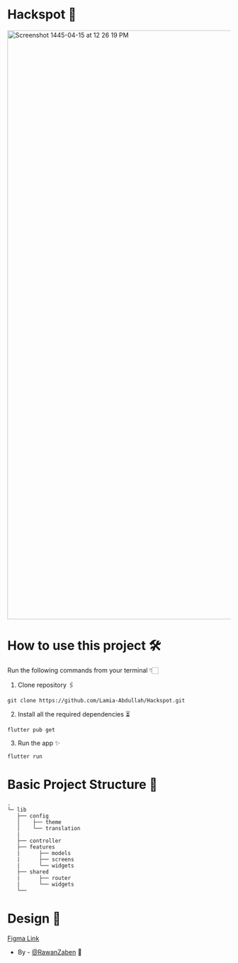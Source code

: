 
# Hackspot 🚀

<img width="1327" alt="Screenshot 1445-04-15 at 12 26 19 PM" src="https://github.com/Lamia-Abdullah/Hackspot/assets/89685293/8734800b-0d2c-49dc-a7fe-19f2521c51ca">


# How to use this project 🛠️

Run the following commands from your terminal 👇🏻

1) Clone repository 🖇️ 
```
git clone https://github.com/Lamia-Abdullah/Hackspot.git
```
2) Install all the required dependencies ⏳
``` 
flutter pub get
```
3) Run the app ✨
```
flutter run
```

# Basic Project Structure 📁
```
.
└─ lib
   ├── config
   │    ├── theme
   │    └── translation
   |
   ├── controller
   ├── features
   |      ├── models
   |      ├── screens
   |      └── widgets
   ├── shared
   |      ├── router
   |      └── widgets
   └──

```
# Design 🎨
[Figma Link ](https://www.figma.com/file/gjHPyCO7gEKmps0LqN0H6R/Untitled?type=design&node-id=1%3A2&mode=design&t=tEA5nEg74Pt1vvgG-1) 
  
  - By - [@RawanZaben](https://github.com/RawanZaben) 👑
